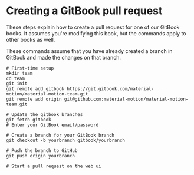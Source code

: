 # Creating a GitBook pull request

These steps explain how to create a pull request for one of our GitBook books. It assumes you're modifying this book, but the commands apply to other books as well.

These commands assume that you have already created a branch in GitBook and made the changes on that branch.

    # First-time setup
    mkdir team
    cd team
    git init
    git remote add gitbook https://git.gitbook.com/material-motion/material-motion-team.git
    git remote add origin git@github.com:material-motion/material-motion-team.git
    
    # Update the gitbook branches
    git fetch gitbook
    # Enter your GitBook email/password
    
    # Create a branch for your GitBook branch
    git checkout -b yourbranch gitbook/yourbranch
    
    # Push the branch to GitHub
    git push origin yourbranch
    
    # Start a pull request on the web ui
